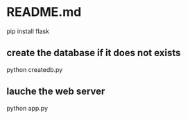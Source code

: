 # README.md
pip install flask

## create the database if it does not exists
python createdb.py 

## lauche the web server
python app.py

